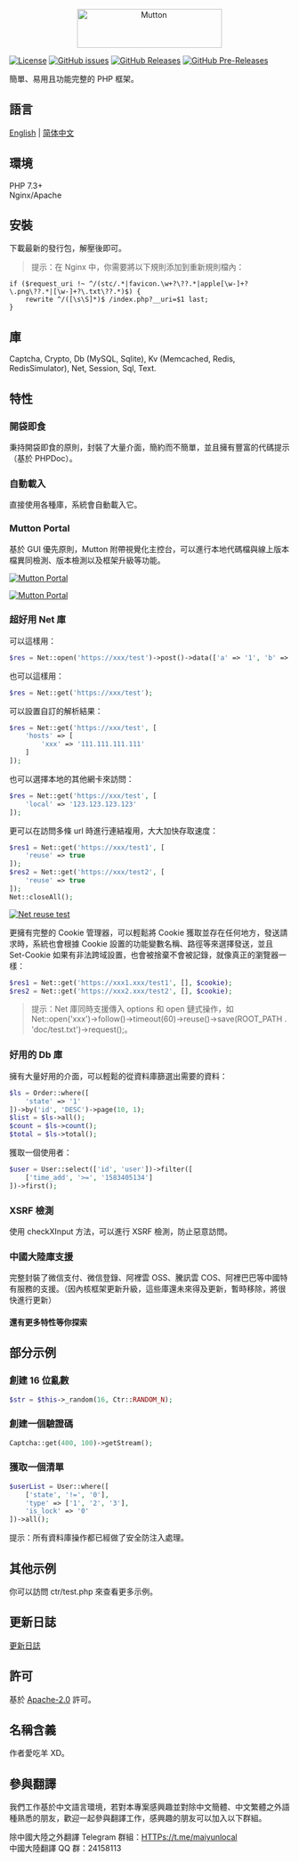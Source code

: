 <p align="center"><img src="logo.png" width="260" height="70" alt="Mutton"></p>

[![License](https://img.shields.io/github/license/MaiyunNET/Mutton.svg)](https://github.com/MaiyunNET/Mutton/blob/master/LICENSE)
[![GitHub issues](https://img.shields.io/github/issues/MaiyunNET/Mutton.svg)](https://github.com/MaiyunNET/Mutton/issues)
[![GitHub Releases](https://img.shields.io/github/release/MaiyunNET/Mutton.svg)](https://github.com/MaiyunNET/Mutton/releases "Stable Release")
[![GitHub Pre-Releases](https://img.shields.io/github/release/MaiyunNET/Mutton/all.svg)](https://github.com/MaiyunNET/Mutton/releases "Pre-Release")

簡單、易用且功能完整的 PHP 框架。

## 語言

[English](../README.md) | [简体中文](README.zh-CN.md)

## 環境

PHP 7.3+  
Nginx/Apache

## 安裝

下載最新的發行包，解壓後即可。

> 提示：在 Nginx 中，你需要將以下規則添加到重新規則檔內：

```
if ($request_uri !~ ^/(stc/.*|favicon.\w+?\??.*|apple[\w-]+?\.png\??.*|[\w-]+?\.txt\??.*)$) {
    rewrite ^/([\s\S]*)$ /index.php?__uri=$1 last;
}
```

## 庫

Captcha, Crypto, Db (MySQL, Sqlite), Kv (Memcached, Redis, RedisSimulator), Net, Session, Sql, Text.

## 特性

### 開袋即食

秉持開袋即食的原則，封裝了大量介面，簡約而不簡單，並且擁有豐富的代碼提示（基於 PHPDoc）。

### 自動載入

直接使用各種庫，系統會自動載入它。

### Mutton Portal

基於 GUI 優先原則，Mutton 附帶視覺化主控台，可以進行本地代碼檔與線上版本檔異同檢測、版本檢測以及框架升級等功能。

[![Mutton Portal](portal-check-zh-TW.png)](portal-check-zh-TW.png)

[![Mutton Portal](portal-system-zh-TW.png)](portal-system-zh-TW.png)

### 超好用 Net 庫

可以這樣用：

```php
$res = Net::open('https://xxx/test')->post()->data(['a' => '1', 'b' => '2'])->request();
```

也可以這樣用：

```php
$res = Net::get('https://xxx/test');
```


可以設置自訂的解析結果：

```php
$res = Net::get('https://xxx/test', [
    'hosts' => [
        'xxx' => '111.111.111.111'
    ]
]);
```

也可以選擇本地的其他網卡來訪問：

```php
$res = Net::get('https://xxx/test', [
    'local' => '123.123.123.123'
]);
```

更可以在訪問多條 url 時進行連結複用，大大加快存取速度：

```php
$res1 = Net::get('https://xxx/test1', [
    'reuse' => true
]);
$res2 = Net::get('https://xxx/test2', [
    'reuse' => true
]);
Net::closeAll();
```

[![Net reuse test](test-net-reuse.png)](test-net-reuse.png)

更擁有完整的 Cookie 管理器，可以輕鬆將 Cookie 獲取並存在任何地方，發送請求時，系統也會根據 Cookie 設置的功能變數名稱、路徑等來選擇發送，並且 Set-Cookie 如果有非法跨域設置，也會被捨棄不會被記錄，就像真正的瀏覽器一樣：

```php
$res1 = Net::get('https://xxx1.xxx/test1', [], $cookie);
$res2 = Net::get('https://xxx2.xxx/test2', [], $cookie);
```

> 提示：Net 庫同時支援傳入 options 和 open 鏈式操作，如 Net::open('xxx')->follow()->timeout(60)->reuse()->save(ROOT_PATH . 'doc/test.txt')->request();。

### 好用的 Db 庫

擁有大量好用的介面，可以輕鬆的從資料庫篩選出需要的資料：

```php
$ls = Order::where([
    'state' => '1'
])->by('id', 'DESC')->page(10, 1);
$list = $ls->all();
$count = $ls->count();
$total = $ls->total();
```

獲取一個使用者：

```php
$user = User::select(['id', 'user'])->filter([
    ['time_add', '>=', '1583405134']
])->first();
```

### XSRF 檢測

使用 checkXInput 方法，可以進行 XSRF 檢測，防止惡意訪問。

### 中國大陸庫支援

完整封裝了微信支付、微信登錄、阿裡雲 OSS、騰訊雲 COS、阿裡巴巴等中國特有服務的支援。（因內核框架更新升級，這些庫還未來得及更新，暫時移除，將很快進行更新）

#### 還有更多特性等你探索

## 部分示例

### 創建 16 位亂數

```php
$str = $this->_random(16, Ctr::RANDOM_N);
```

### 創建一個驗證碼

```php
Captcha::get(400, 100)->getStream();
```

### 獲取一個清單

```php
$userList = User::where([
    ['state', '!=', '0'],
    'type' => ['1', '2', '3'],
    'is_lock' => '0'
])->all();
```

提示：所有資料庫操作都已經做了安全防注入處理。

## 其他示例

你可以訪問 ctr/test.php 來查看更多示例。

## 更新日誌

[更新日誌](CHANGELOG.zh-TW.md)

## 許可

基於 [Apache-2.0](../LICENSE) 許可。

## 名稱含義

作者愛吃羊 XD。

## 參與翻譯

我們工作基於中文語言環境，若對本專案感興趣並對除中文簡體、中文繁體之外語種熟悉的朋友，歡迎一起參與翻譯工作，感興趣的朋友可以加入以下群組。

除中國大陸之外翻譯 Telegram 群組：[HTTPs://t.me/maiyunlocal](HTTPs://t.me/maiyunlocal)  
中國大陸翻譯 QQ 群：24158113